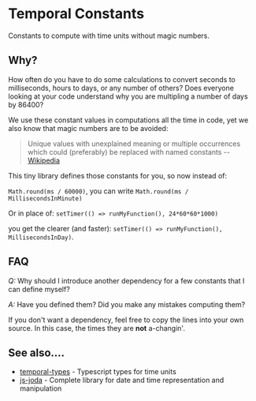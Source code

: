 # Temporal Constants
Constants to compute with time units without magic numbers.

## Why?

How often do you have to do some calculations to convert seconds to milliseconds, hours to days,
or any number of others? Does everyone looking at your code understand why you are multipling
a number of days by 86400?

We use these constant values in computations all the time in code,
yet we also know that magic numbers are to be avoided:

> Unique values with unexplained meaning or multiple occurrences which could (preferably) be replaced with named constants
> -- [Wikipedia](https://en.wikipedia.org/wiki/Magic_number_(programming))

This tiny library defines those constants for you, so now instead of:

`Math.round(ms / 60000)`, you can write `Math.round(ms / MillisecondsInMinute)`
 
Or in place of: `setTimer(() => runMyFunction(), 24*60*60*1000)`

you get the clearer (and faster): `setTimer(() => runMyFunction(), MillisecondsInDay)`.

## FAQ

*Q:* Why should I introduce another dependency for a few constants that I can define myself?

*A:* Have you defined them? Did you make any mistakes computing them?

If you don't want a dependency, feel free to copy the lines into your own source.
In this case, the times they are **not** a-changin'. 

## See also....

- [temporal-types](https://github.com/kernwig/temporal-types) - Typescript types for time units
- [js-joda](https://js-joda.github.io/js-joda/) - Complete library for date and time representation and manipulation
 

